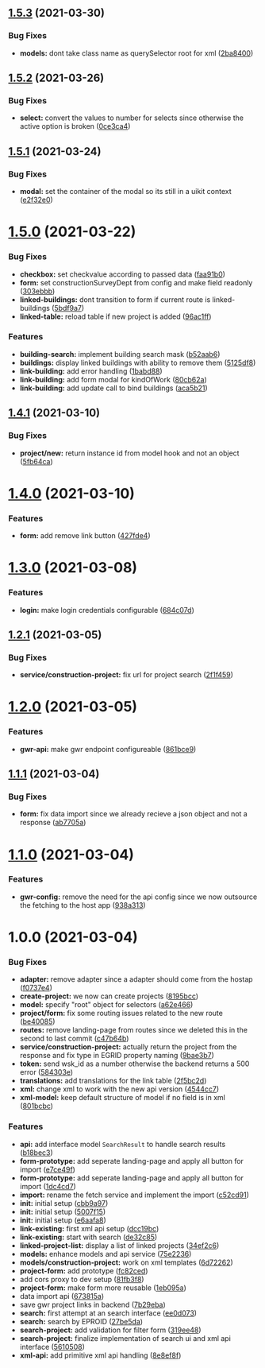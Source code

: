 ## [1.5.3](https://github.com/adfinis-sygroup/ember-ebau-gwr/compare/v1.5.2...v1.5.3) (2021-03-30)


### Bug Fixes

* **models:** dont take class name as querySelector root for xml ([2ba8400](https://github.com/adfinis-sygroup/ember-ebau-gwr/commit/2ba840073b37f4c929d9df1b084fd35bc02d09c5))

## [1.5.2](https://github.com/adfinis-sygroup/ember-ebau-gwr/compare/v1.5.1...v1.5.2) (2021-03-26)


### Bug Fixes

* **select:** convert the values to number for selects since otherwise the active option is broken ([0ce3ca4](https://github.com/adfinis-sygroup/ember-ebau-gwr/commit/0ce3ca4a7981dabc87a1eb6a6294e1f83ee2f0ad))

## [1.5.1](https://github.com/adfinis-sygroup/ember-ebau-gwr/compare/v1.5.0...v1.5.1) (2021-03-24)


### Bug Fixes

* **modal:** set the container of the modal so its still in a uikit context ([e2f32e0](https://github.com/adfinis-sygroup/ember-ebau-gwr/commit/e2f32e03c68ed156ca75d78c9c9f9981f660e4b5))

# [1.5.0](https://github.com/adfinis-sygroup/ember-ebau-gwr/compare/v1.4.1...v1.5.0) (2021-03-22)


### Bug Fixes

* **checkbox:** set checkvalue according to passed data ([faa91b0](https://github.com/adfinis-sygroup/ember-ebau-gwr/commit/faa91b0ffffca6176c8a9d2fc7fa4013aefb31c8))
* **form:** set constructionSurveyDept from config and make field readonly ([303ebbb](https://github.com/adfinis-sygroup/ember-ebau-gwr/commit/303ebbb138e27861ab0ca617484403b72ce0e826))
* **linked-buildings:** dont transition to form if current route is linked-buildings ([5bdf9a7](https://github.com/adfinis-sygroup/ember-ebau-gwr/commit/5bdf9a7812372017d072f0d35f61af4848089232))
* **linked-table:** reload table if new project is added ([96ac1ff](https://github.com/adfinis-sygroup/ember-ebau-gwr/commit/96ac1ff187587580b8a1392ea0942fce4e8b6bcf))


### Features

* **building-search:** implement building search mask ([b52aab6](https://github.com/adfinis-sygroup/ember-ebau-gwr/commit/b52aab67a385dfcdc3956f71a728d558d32272db))
* **buildings:** display linked buildings with ability to remove them ([5125df8](https://github.com/adfinis-sygroup/ember-ebau-gwr/commit/5125df8db941ff1d63fa9caae51574af218d52f0))
* **link-building:** add error handling ([1babd88](https://github.com/adfinis-sygroup/ember-ebau-gwr/commit/1babd884d3f8a06e9f8f13ed58948262ab319d17))
* **link-building:** add form modal for kindOfWork ([80cb62a](https://github.com/adfinis-sygroup/ember-ebau-gwr/commit/80cb62a7fa79ddfb3ea786820e9b3234eec6b9e6))
* **link-building:** add update call to bind buildings ([aca5b21](https://github.com/adfinis-sygroup/ember-ebau-gwr/commit/aca5b214452734906fc16b0d6ed76c7d56859359))

## [1.4.1](https://github.com/adfinis-sygroup/ember-ebau-gwr/compare/v1.4.0...v1.4.1) (2021-03-10)


### Bug Fixes

* **project/new:** return instance id from model hook and not an object ([5fb64ca](https://github.com/adfinis-sygroup/ember-ebau-gwr/commit/5fb64ca3869950268e6d27ab651bab08fbb219cd))

# [1.4.0](https://github.com/adfinis-sygroup/ember-ebau-gwr/compare/v1.3.0...v1.4.0) (2021-03-10)


### Features

* **form:** add remove link button ([427fde4](https://github.com/adfinis-sygroup/ember-ebau-gwr/commit/427fde4913bc3a4dc70549a839c7a02f9afb2fae))

# [1.3.0](https://github.com/adfinis-sygroup/ember-ebau-gwr/compare/v1.2.1...v1.3.0) (2021-03-08)


### Features

* **login:** make login credentials configurable ([684c07d](https://github.com/adfinis-sygroup/ember-ebau-gwr/commit/684c07d66215dcb55e287d8854e1eab433c74164))

## [1.2.1](https://github.com/adfinis-sygroup/ember-ebau-gwr/compare/v1.2.0...v1.2.1) (2021-03-05)


### Bug Fixes

* **service/construction-project:** fix url for project search ([2f1f459](https://github.com/adfinis-sygroup/ember-ebau-gwr/commit/2f1f459e545a0ae8136b74d4cc00a183e0e6530b))

# [1.2.0](https://github.com/adfinis-sygroup/ember-ebau-gwr/compare/v1.1.1...v1.2.0) (2021-03-05)


### Features

* **gwr-api:** make gwr endpoint configureable ([861bce9](https://github.com/adfinis-sygroup/ember-ebau-gwr/commit/861bce9365c29983eb51909b07a56b6c1fd3a0a2))

## [1.1.1](https://github.com/adfinis-sygroup/ember-ebau-gwr/compare/v1.1.0...v1.1.1) (2021-03-04)


### Bug Fixes

* **form:** fix data import since we already recieve a json object and not a response ([ab7705a](https://github.com/adfinis-sygroup/ember-ebau-gwr/commit/ab7705a3115f05aab02bf8e446b7df9afffdf35f))

# [1.1.0](https://github.com/adfinis-sygroup/ember-ebau-gwr/compare/v1.0.0...v1.1.0) (2021-03-04)


### Features

* **gwr-config:** remove the need for the api config since we now outsource the fetching to the host app ([938a313](https://github.com/adfinis-sygroup/ember-ebau-gwr/commit/938a3135a5c2175db6c394667180e647f276485b))

# 1.0.0 (2021-03-04)


### Bug Fixes

* **adapter:** remove adapter since a adapter should come from the hostap ([f0737e4](https://github.com/adfinis-sygroup/ember-ebau-gwr/commit/f0737e4855d9e0acf1e96bf5d3abb645c669c0b1))
* **create-project:** we now can create projects ([8195bcc](https://github.com/adfinis-sygroup/ember-ebau-gwr/commit/8195bccd99bbaa39cc3aef2790d6f5e95b7904bf))
* **model:** specify "root" object for selectors ([a62e466](https://github.com/adfinis-sygroup/ember-ebau-gwr/commit/a62e466865e008b91c444e53b0207c35606ffd70))
* **project/form:** fix some routing issues related to the new route ([be40085](https://github.com/adfinis-sygroup/ember-ebau-gwr/commit/be40085e25650e9adefb408a380b97977ab5252e))
* **routes:** remove landing-page from routes since we deleted this in the second to last commit ([c47b64b](https://github.com/adfinis-sygroup/ember-ebau-gwr/commit/c47b64baeee23a89f1c905e1df02b4f905a1fbc4))
* **service/construction-project:** actually return the project from the response and fix type in EGRID property naming ([9bae3b7](https://github.com/adfinis-sygroup/ember-ebau-gwr/commit/9bae3b7ca8a97dfb891ed684af593e83166ffb20))
* **token:** send wsk_id as a number otherwise the backend returns a 500 error ([584303e](https://github.com/adfinis-sygroup/ember-ebau-gwr/commit/584303eaebfdf4f516a1d0b584711c1714d46245))
* **translations:** add translations for the link table ([2f5bc2d](https://github.com/adfinis-sygroup/ember-ebau-gwr/commit/2f5bc2d71b5357c84fa800648e23952d417e962b))
* **xml:** change xml to work with the new api version ([4544cc7](https://github.com/adfinis-sygroup/ember-ebau-gwr/commit/4544cc71b02c1a039cea68dc51eea345f239a08e))
* **xml-model:** keep default structure of model if no field is in xml ([801bcbc](https://github.com/adfinis-sygroup/ember-ebau-gwr/commit/801bcbc15988dab3ad9bc35a8def2f9173205a72))


### Features

* **api:** add interface model `SearchResult` to handle search results ([b18bec3](https://github.com/adfinis-sygroup/ember-ebau-gwr/commit/b18bec36d9ac98385a4dc0d719f638fe0c276777))
* **form-prototype:** add seperate landing-page and apply all button for import ([e7ce49f](https://github.com/adfinis-sygroup/ember-ebau-gwr/commit/e7ce49f40e5d3752e913ae6135dff22f2985d95c))
* **form-prototype:** add seperate landing-page and apply all button for import ([1dc4cd7](https://github.com/adfinis-sygroup/ember-ebau-gwr/commit/1dc4cd72ff85d224ec3c9eca902a3fbb491a46dc))
* **import:** rename the fetch service and implement the import ([c52cd91](https://github.com/adfinis-sygroup/ember-ebau-gwr/commit/c52cd91aa36afeb30456df3e1f057b969e60ad9f))
* **init:** initial setup ([cbb9a97](https://github.com/adfinis-sygroup/ember-ebau-gwr/commit/cbb9a9792d9868896f74c48040d18a7af11fd73c))
* **init:** initial setup ([5007f15](https://github.com/adfinis-sygroup/ember-ebau-gwr/commit/5007f157a880fef780672114459a272e4441d10a))
* **init:** initial setup ([e6aafa8](https://github.com/adfinis-sygroup/ember-ebau-gwr/commit/e6aafa8dbc34011c8f1dba9710e3fe04d7596c10))
* **link-existing:** first xml api setup ([dcc19bc](https://github.com/adfinis-sygroup/ember-ebau-gwr/commit/dcc19bc6e83f117aa0a0f8c403198122c7d466bb))
* **link-existing:** start with search ([de32c85](https://github.com/adfinis-sygroup/ember-ebau-gwr/commit/de32c85f07845c15b9b9dba19bdd1678b920415b))
* **linked-project-list:** display a list of linked projects ([34ef2c6](https://github.com/adfinis-sygroup/ember-ebau-gwr/commit/34ef2c6c7424c0d51b3700aef73c12cd86bf087f))
* **models:** enhance models and api service ([75e2236](https://github.com/adfinis-sygroup/ember-ebau-gwr/commit/75e22368c18bbc8855f45b82a92bc3940c485264))
* **models/construction-project:** work on xml templates ([6d72262](https://github.com/adfinis-sygroup/ember-ebau-gwr/commit/6d72262af2efa334e0c9078546a0c0f322c0bb8d))
* **project-form:** add prototype ([fc82ced](https://github.com/adfinis-sygroup/ember-ebau-gwr/commit/fc82ced8cf14f2389b637f46ac813626b5d5b055))
* add cors proxy to dev setup ([81fb3f8](https://github.com/adfinis-sygroup/ember-ebau-gwr/commit/81fb3f872a0b9f9fd88d9d998015c77104dcc3cb))
* **project-form:** make form more reusable ([1eb095a](https://github.com/adfinis-sygroup/ember-ebau-gwr/commit/1eb095af0f3d2bca01fcb19b89a109b1931836b4))
* data import api ([673815a](https://github.com/adfinis-sygroup/ember-ebau-gwr/commit/673815a09c545af49e052ab5f22e1310d2e5d9f9))
* save gwr project links in backend ([7b29eba](https://github.com/adfinis-sygroup/ember-ebau-gwr/commit/7b29ebaedf38147274b205aa91c02b26a377899d))
* **search:** first attempt at an search interface ([ee0d073](https://github.com/adfinis-sygroup/ember-ebau-gwr/commit/ee0d0734a16dda896a55528a8b0701ec26a94c59))
* **search:** search by EPROID ([27be5da](https://github.com/adfinis-sygroup/ember-ebau-gwr/commit/27be5da716b1f5348679a6d5d10489b7abf703b8))
* **search-project:** add validation for filter form ([319ee48](https://github.com/adfinis-sygroup/ember-ebau-gwr/commit/319ee489d75f3dff7129ae97feb4ee0adaf36fee))
* **search-project:** finalize implementation of search ui and xml api interface ([5610508](https://github.com/adfinis-sygroup/ember-ebau-gwr/commit/5610508b40c0aea5e05e2e8a9b9459c1c2394ef3))
* **xml-api:** add primitive xml api handling ([8e8ef8f](https://github.com/adfinis-sygroup/ember-ebau-gwr/commit/8e8ef8f46ac8b587e578250a124b89d5b467e852))
